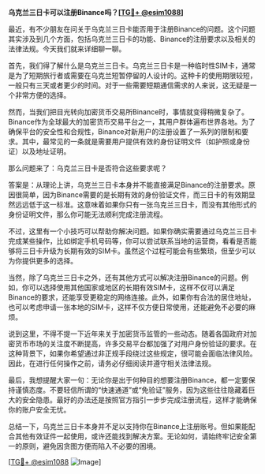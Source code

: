 **乌克兰三日卡可以注册Binance吗？[[TG💪+ @esim1088](https://t.me/s/esim1088)]**

最近，有不少朋友在问关于乌克兰三日卡能否用于注册Binance的问题。这个问题其实涉及到几个方面，包括乌克兰三日卡的功能、Binance的注册要求以及相关的法律法规。今天我们就来详细聊一聊。

首先，我们得了解什么是乌克兰三日卡。乌克兰三日卡是一种临时性SIM卡，通常是为了短期旅行者或需要在乌克兰短暂停留的人设计的。这种卡的使用期限较短，一般只有三天或者更少的时间。对于一些需要短期通信需求的人来说，这无疑是一个非常方便的选择。

然而，当我们把目光转向加密货币交易所Binance时，事情就变得稍微复杂了。Binance作为全球最大的加密货币交易平台之一，其用户群体遍布世界各地。为了确保平台的安全性和合规性，Binance对新用户的注册设置了一系列的限制和要求。其中，最常见的一条就是需要用户提供有效的身份证明文件（如护照或身份证）以及地址证明。

那么问题来了：乌克兰三日卡是否符合这些要求呢？

答案是：从理论上讲，乌克兰三日卡本身并不能直接满足Binance的注册要求。原因很简单，因为Binance需要的是长期有效的身份验证文件，而三日卡的有效期显然远远低于这一标准。这意味着如果你只有一张乌克兰三日卡，而没有其他形式的身份证明文件，那么你可能无法顺利完成注册流程。

不过，这里有一个小技巧可以帮助你解决问题。如果你确实需要通过乌克兰三日卡完成某些操作，比如绑定手机号码等，你可以尝试联系当地的运营商，看看是否能够将三日卡升级为长期有效的SIM卡。虽然这个过程可能会有些繁琐，但至少可以为你提供更多的选择。

当然，除了乌克兰三日卡之外，还有其他方式可以解决注册Binance的问题。例如，你可以选择使用其他国家或地区的长期有效SIM卡，这样不仅可以满足Binance的要求，还能享受更稳定的网络连接。此外，如果你有合法的居住地址，也可以考虑申请一张本地的SIM卡，这样不仅方便日常使用，还能避免不必要的麻烦。

说到这里，不得不提一下近年来关于加密货币监管的一些动态。随着各国政府对加密货币市场的关注度不断提高，许多交易平台都加强了对用户身份验证的要求。在这种背景下，如果你希望通过非正规手段绕过这些规定，很可能会面临法律风险。因此，在进行任何操作之前，请务必仔细阅读并遵守相关法律法规。

最后，我想提醒大家一句：无论你是出于何种目的想要注册Binance，都一定要保持谨慎态度。不要轻信所谓的“快速通道”或“免验证”服务，因为这些往往隐藏着巨大的安全隐患。最好的办法还是按照官方指引一步步完成注册流程，这样才能确保你的账户安全无忧。

总结一下，乌克兰三日卡本身并不足以支持你在Binance上注册账号。但如果能配合其他有效证件一起使用，或许还能找到解决方案。无论如何，请始终牢记安全第一的原则，避免因贪图方便而陷入不必要的困境。

[[TG💪+ @esim1088](https://t.me/s/esim1088) ![Image](https://i.postimg.cc/4NQfJmqS/Snipaste-2025-05-13-00-14-12.png)]